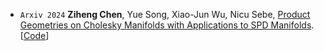 - ``Arxiv 2024`` **Ziheng Chen**, Yue Song, Xiao-Jun Wu, Nicu Sebe, 
[Product Geometries on Cholesky Manifolds with Applications to SPD Manifolds](https://arxiv.org/abs/2407.02607).
[[Code](https://github.com/GitZH-Chen/CDEM_CDBWM)] 
<!-- [[Slides](https://github.com/GitZH-Chen/LieBN/blob/main/ICLR24_LieBN_PPT.pdf)] 
[[Poster](https://github.com/GitZH-Chen/LieBN/blob/main/ICLR24_LieBN_Poster.pdf)]
[[Video](https://iclr.cc/virtual/2024/poster/17806)] -->